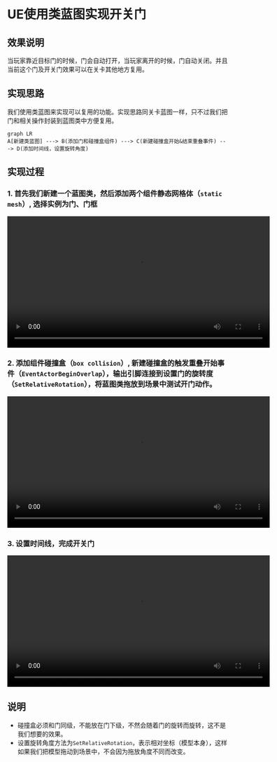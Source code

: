# UE使用类蓝图实现开关门

## 效果说明
当玩家靠近目标门的时候，门会自动打开，当玩家离开的时候，门自动关闭。并且当前这个门及开关门效果可以在关卡其他地方复用。

## 实现思路
我们使用类蓝图来实现可以复用的功能。实现思路同关卡蓝图一样，只不过我们把门和相关操作封装到蓝图类中方便复用。
```mermaid
graph LR
A[新建类蓝图] ---> B(添加门和碰撞盒组件) ---> C(新建碰撞盒开始&结束重叠事件) ---> D(添加时间线，设置旋转角度)
```
## 实现过程
### 1. 首先我们新建一个蓝图类，然后添加两个组件静态网格体（`static mesh`）, 选择实例为门、门框
<video src="./video/openDoorClass-1.mp4" controls width="600"></video>

### 2. 添加组件碰撞盒（`box collision`）, 新建碰撞盒的触发重叠开始事件（`EventActorBeginOverlap`），输出引脚连接到设置门的旋转度（`SetRelativeRotation`），将蓝图类拖放到场景中测试开门动作。
<video src="./video/openDoorClass-2.mp4" controls width="600"></video>

### 3. 设置时间线，完成开关门
<video src="./video/openDoorClass-3.mp4" controls width="600"></video>

## 说明

- 碰撞盒必须和门同级，不能放在门下级，不然会随着门的旋转而旋转，这不是我们想要的效果。
- 设置旋转角度方法为`SetRelativeRotation`，表示相对坐标（模型本身），这样如果我们把模型拖动到场景中，不会因为拖放角度不同而改变。